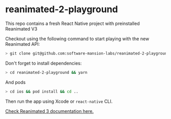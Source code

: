 # reanimated-2-playground

This repo contains a fresh React Native project with preinstalled Reanimated V3

Checkout using the following command to start playing with the new Reanimated API:

```bash
> git clone git@github.com:software-mansion-labs/reanimated-2-playground.git
```

Don't forget to install dependencies:

```bash
> cd reanimated-2-playground && yarn
```

And pods

```bash
> cd ios && pod install && cd ..
```

Then run the app using Xcode or `react-native` CLI.

[Check Reanimated 3 documentation here.](docs.swmansion.com/react-native-reanimated/)
